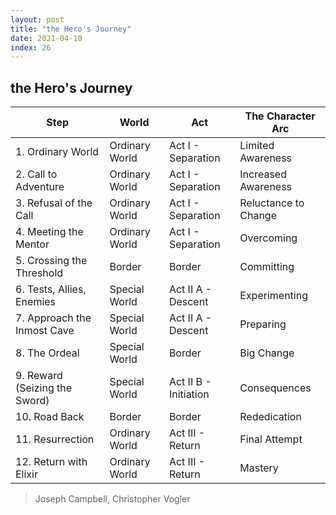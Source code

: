 ```yaml
---
layout: post
title: "the Hero's Journey"
date: 2021-04-10
index: 26
---
```



## the Hero's Journey

| Step | World | Act | The Character Arc |
|------|-------|-----|-------------------|
| 1. Ordinary World | Ordinary World | Act I - Separation | Limited Awareness |
| 2. Call to Adventure | Ordinary World | Act I - Separation | Increased Awareness |
| 3. Refusal of the Call | Ordinary World | Act I - Separation | Reluctance to Change |
| 4. Meeting the Mentor | Ordinary World | Act I - Separation | Overcoming |
| 5. Crossing the Threshold | Border | Border | Committing |
| 6. Tests, Allies, Enemies | Special World | Act II A - Descent | Experimenting |
| 7. Approach the Inmost Cave | Special World | Act II A - Descent | Preparing |
| 8. The Ordeal | Special World | Border | Big Change |
| 9. Reward (Seizing the Sword) | Special World | Act II B - Initiation| Consequences |
| 10. Road Back | Border | Border |  Rededication |
| 11. Resurrection | Ordinary World | Act III - Return | Final Attempt |
| 12. Return with Elixir | Ordinary World | Act III - Return | Mastery |

> Joseph Campbell, Christopher Vogler
